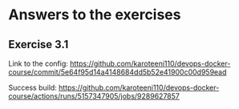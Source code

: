 # Answers to the exercises

## Exercise 3.1

Link to the config: https://github.com/karoteeni110/devops-docker-course/commit/5e64f95d14a4148684dd5b52e41900c00d959ead

Success build: https://github.com/karoteeni110/devops-docker-course/actions/runs/5157347905/jobs/9289627857
